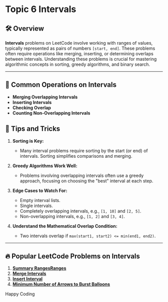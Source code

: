 # Topic 6 Intervals

## 🛠 Overview

**Intervals** problems on LeetCode involve working with ranges of values, typically represented as pairs of numbers `[start, end]`. These problems often require operations like merging, inserting, or determining overlaps between intervals. Understanding these problems is crucial for mastering algorithmic concepts in sorting, greedy algorithms, and binary search.

---

## 🎯 Common Operations on Intervals

- **Merging Overlapping Intervals**
- **Inserting Intervals**
- **Checking Overlap**
- **Counting Non-Overlapping Intervals**

## 🧠 Tips and Tricks

1. **Sorting is Key:**

   - Many interval problems require sorting by the start (or end) of intervals. Sorting simplifies comparisons and merging.

2. **Greedy Algorithms Work Well:**

   - Problems involving overlapping intervals often use a greedy approach, focusing on choosing the "best" interval at each step.

3. **Edge Cases to Watch For:**

   - Empty interval lists.
   - Single intervals.
   - Completely overlapping intervals, e.g., `[1, 10]` and `[2, 5]`.
   - Non-overlapping intervals, e.g., `[1, 2]` and `[3, 4]`.

4. **Understand the Mathematical Overlap Condition:**
   - Two intervals overlap if `max(start1, start2) <= min(end1, end2)`.

---

## 🔥 Popular LeetCode Problems on Intervals

1. **[Summary RangesRanges](048%20Summary%20Ranges/README.md)**
2. **[Merge Intervals](049%20Merge%20Intervals/README.md)**
3. **[Insert Interval](050%20Insert%20Interval/README.md)**
4. **[Minimum Number of Arrows to Burst Balloons](051%20Minimum%20Number%20of%20Arrows%20to%20Burst%20Balloons/README.md)**

Happy Coding
